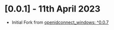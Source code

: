 # [0.0.1] - 11th April 2023

- Initial Fork from [openidconnect_windows: ^0.0.7](https://pub.dev/packages/openidconnect_windows)
